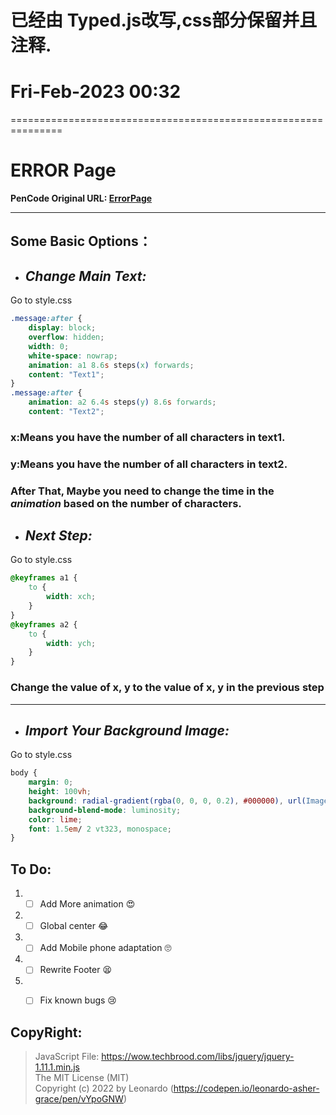 # 已经由 Typed.js改写,css部分保留并且注释.  
# Fri-Feb-2023 00:32  






===============================================================
# ERROR Page
 **PenCode Original URL: [ErrorPage](https://codepen.io/leonardo-asher-grace/pen/vYpoGNW)**

 ---
## **Some Basic Options：**
- ## *Change Main Text:*
Go to style.css
```css
.message:after {
    display: block;
    overflow: hidden;
    width: 0;
    white-space: nowrap;
    animation: a1 8.6s steps(x) forwards;
    content: "Text1";
}
.message:after {
    animation: a2 6.4s steps(y) 8.6s forwards;
    content: "Text2";
```
### x:**Means you have the number of all characters in text1.**
### y:**Means you have the number of all characters in text2.**  
### After That, **Maybe you need to change the time in the *animation* based on the number of characters.**
- ## *Next Step:*
Go to style.css
```css
@keyframes a1 {
    to {
        width: xch;
    }
}
@keyframes a2 {
    to {
        width: ych;
    }
}
```
### **Change the value of x, y to the value of x, y in the previous step**
---
- ## *Import Your Background Image:*
Go to style.css
```css
body {
    margin: 0;
    height: 100vh;
    background: radial-gradient(rgba(0, 0, 0, 0.2), #000000), url(Image URL) 50%/cover no-repeat #000;
    background-blend-mode: luminosity;
    color: lime;
    font: 1.5em/ 2 vt323, monospace;
}
```

## **To Do:**
1. - [ ] Add More animation 😍
2. - [ ] Global center 😂
3. - [ ] Add Mobile phone adaptation 🙄
4. - [ ] Rewrite Footer 😫
5. - [ ] Fix known bugs 😢


## **CopyRight:**
> JavaScript File: https://wow.techbrood.com/libs/jquery/jquery-1.11.1.min.js  
> The MIT License (MIT)  
 >Copyright (c) 2022 by Leonardo (https://codepen.io/leonardo-asher-grace/pen/vYpoGNW)
